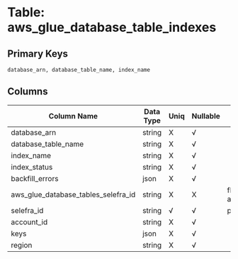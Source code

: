 # Table: aws_glue_database_table_indexes

## Primary Keys 

```
database_arn, database_table_name, index_name
```


## Columns 

|  Column Name   |  Data Type  | Uniq | Nullable | Description | 
|  ----  | ----  | ----  | ----  | ---- | 
| database_arn | string | X | √ |  | 
| database_table_name | string | X | √ |  | 
| index_name | string | X | √ |  | 
| index_status | string | X | √ |  | 
| backfill_errors | json | X | √ |  | 
| aws_glue_database_tables_selefra_id | string | X | X | fk to aws_glue_database_tables.selefra_id | 
| selefra_id | string | √ | √ | primary keys value md5 | 
| account_id | string | X | √ |  | 
| keys | json | X | √ |  | 
| region | string | X | √ |  | 


